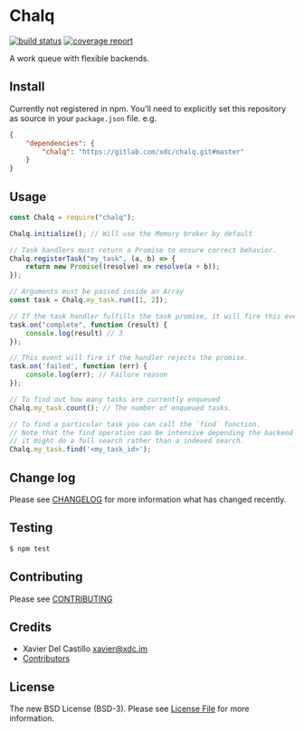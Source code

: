 # Chalq

[![build status](https://gitlab.com/xdc/chalq/badges/master/build.svg)](https://gitlab.com/xdc/chalq/commits/master) [![coverage report](https://gitlab.com/xdc/chalq/badges/master/coverage.svg)](https://gitlab.com/xdc/chalq/commits/master)

A work queue with flexible backends.

## Install

Currently not registered in npm. You'll need to explicitly set this repository as source in your `package.json` file.
e.g.

``` json
{
    "dependencies": {
        "chalq": "https://gitlab.com/xdc/chalq.git#master"
    }
}
```

## Usage

``` javascript
const Chalq = require("chalq");

Chalq.initialize(); // Will use the Memory broker by default

// Task handlers must return a Promise to ensure correct behavior.
Chalq.registerTask("my_task", (a, b) => {
    return new Promise((resolve) => resolve(a + b));
});

// Arguments must be passed inside an Array
const task = Chalq.my_task.run([1, 2]);

// If the task handler fulfills the task promise, it will fire this event.
task.on("complete", function (result) {
    console.log(result) // 3
});

// This event will fire if the handler rejects the promise.
task.on('failed', function (err) {
    console.log(err); // Failure reason
});

// To find out how many tasks are currently enqueued
Chalq.my_task.count(); // The number of enqueued tasks.

// To find a particular task you can call the `find` function.
// Note that the find operation can be intensive depending the backend broker used. In some cases
// it might do a full search rather than a indexed search.
Chalq.my_task.find('<my_task_id>');
```

## Change log

Please see [CHANGELOG](CHANGELOG.md) for more information what has changed recently.

## Testing

``` bash
$ npm test
```

## Contributing

Please see [CONTRIBUTING](CONTRIBUTING.md)

## Credits

- Xavier Del Castillo <xavier@xdc.im>
- [Contributors](https://gitlab.com/xdc/chalq/graphs/master)

## License

The new BSD License (BSD-3). Please see [License File](LICENSE) for more information.
